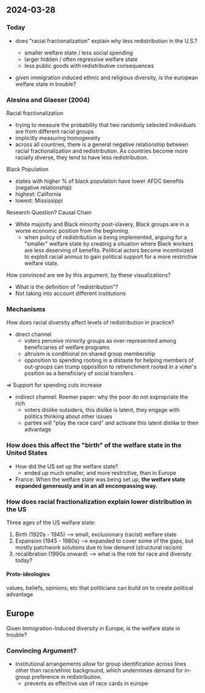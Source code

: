 ## 2024-03-28

### Today
- does "racial fractionalization" explain why less redistribution in the U.S.?
    - smaller welfare state / less social spending
    - larger hidden / often regressive welfare state 
    - less public goods with redistributive consequences

- given immigration induced ethnic and religious diversity, is the european welfare state in trouble?

### Alesina and Glaeser (2004)

Racial fractionalization
- trying to measure the probability that two randomly selected individuals are from different racial groups
- implicitly measuring homogeneity
- across all countries, there is a general negative relationship between racial fractionalization and redistribution. As countries become more racially diverse, they tend to have less redistribution.

Black Population
- states with higher % of black population have lower AFDC benefits (negative relationship)
- highest: California
- lowest: Mississippi

Research Question? Causal Chain
- White majority and Black minority post-slavery, Black groups are in a worse economic position from the beginning.
    - when policy of redistribution is being implemented, arguing for a "smaller" welfare state by creating a situation where Black workers are less deserving of benefits. Political actors become incentivized to exploit racial animus to gain political support for a more restrictive welfare state.

How convinced are we by this argument, by these visualizations?
- What is the definition of "redistribution"?
- Not taking into account different institutions

### Mechanisms
How does racial diversity affect levels of redistribution in practice?
- direct channel
    - voters perceive minority groups as over-represented among beneficiaries of welfare programs
    - altruism is conditional on shared group membership
    - opposition to spending rooting in a distaste for helping members of out-groups can trump opposition to retrenchment rooted in a voter's position as a beneficiary of social transfers.

=> Support for spending cuts increase

- indirect channel: Roemer paper: why the poor do not expropriate the rich
    - voters dislike outsiders, this dislike is latent, they engage with politics thinking about other issues
    - parties will "play the race card" and activate this latent dislike to their advantage

### How does this affect the "birth" of the welfare state in the United States
- How did the US set up the welfare state? 
    - ended up much smaller, and more restrictive, than in Europe
- France: When the welfare state was being set up, **the welfare state expanded generously and in an all encompassing way.**

### How does racial fractionalization explain lower distribution in the US
Three ages of the US welfare state:
1. Birth (1920s - 1945) --> small, exclusionary (racist) welfare state
2. Expansion (1945 - 1980s) --> expanded to cover some of the gaps, but mostly patchwork solutions due to low demand (structural racism)
3. recalibration (1990s onward) --> what is the role for race and diversity today?

#### Proto-ideologies
values, beliefs, opinions, etc that politicians can build on to create political advantage

## Europe
Given Immigration-Induced diversity in Europe, is the welfare state in trouble?


### Convincing Argument?
- Institutional arrangements allow for group identification across lines other than race/ethnic background, which undermines demand for in-group preference in redistribution.
    - prevents as effective use of race cards in europe


